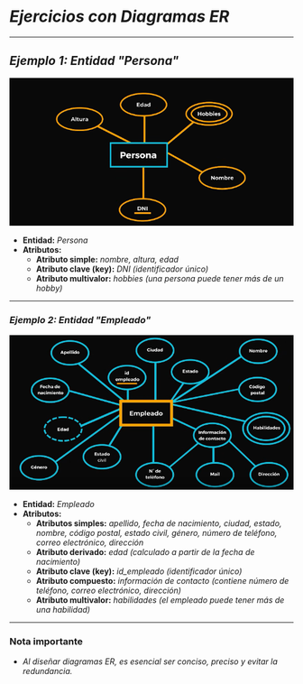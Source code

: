 <!-- Autor: Daniel Benjamin Perez Morales -->
<!-- GitHub: https://github.com/DanielPerezMoralesDev13 -->
<!-- Correo electrónico: danielperezdev@proton.me -->

# ***Ejercicios con Diagramas ER***

---

## ***Ejemplo 1: Entidad "Persona"***

![EntidadEjemplo Imagen 1](/Images/EntidadEjemplo1.png "/Images/EntidadEjemplo1.png")

- **Entidad:** *Persona*
- **Atributos:**
  - **Atributo simple:** *nombre, altura, edad*
  - **Atributo clave (key):** *DNI (identificador único)*
  - **Atributo multivalor:** *hobbies (una persona puede tener más de un hobby)*

---

### ***Ejemplo 2: Entidad "Empleado"***

![EntidadEjemplo Imagen 2](/Images/EntidadEjemplo2.png "/Images/EntidadEjemplo2.png")

- **Entidad:** *Empleado*
- **Atributos:**
  - **Atributos simples:** *apellido, fecha de nacimiento, ciudad, estado, nombre, código postal, estado civil, género, número de teléfono, correo electrónico, dirección*
  - **Atributo derivado:** *edad (calculado a partir de la fecha de nacimiento)*
  - **Atributo clave (key):** *id_empleado (identificador único)*
  - **Atributo compuesto:** *información de contacto (contiene número de teléfono, correo electrónico, dirección)*
  - **Atributo multivalor:** *habilidades (el empleado puede tener más de una habilidad)*

---

### **Nota importante**

- *Al diseñar diagramas ER, es esencial ser conciso, preciso y evitar la redundancia.*
